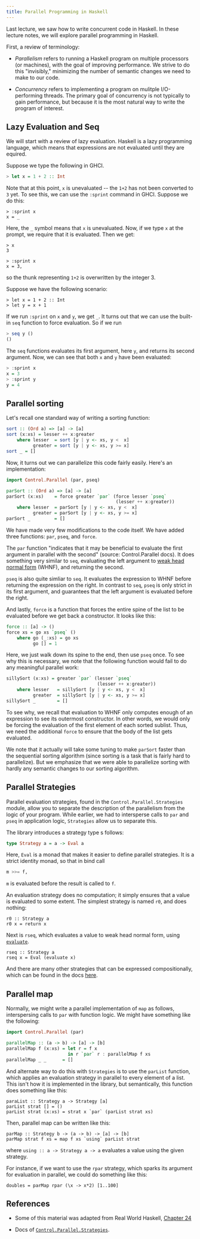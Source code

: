 ```yaml
---
title: Parallel Programming in Haskell
---
```


Last lecture, we saw how to write concurrent code in Haskell.  In these lecture notes, we will explore parallel programming in Haskell.

First, a review of terminology:

- _Parallelism_ refers to running a Haskell program on multiple processors (or machines), with the goal of improving performance.  We strive to do this "invisibly," minimizing the number of semantic changes we need to make to our code.

- _Concurrency_ refers to implementing a program on mulitple I/O-performing threads.  The primary goal of concurrency is not typically to gain performance, but because it is the most natural way to write the program of interest.

## Lazy Evaluation and Seq

We will start with a review of lazy evaluation. Haskell is a lazy programming language, which means that expressions are not evaluated until they are equired.

Suppose we type the following in GHCI.

```haskell
> let x = 1 + 2 :: Int
```

Note that at this point, `x` is unevaluated -- the `1+2` has not been converted to `3` yet.  To see this, we can use the `:sprint` command in GHCI.  Suppose we do this:

```
> :sprint x
x = _
```

Here, the `_` symbol means that `x` is unevaluated.  Now, if we type `x` at the prompt, we require that it is evaluated.  Then we get:

```
> x
3

> :sprint x
x = 3,
```

so the thunk representing `1+2` is overwritten by the integer 3.

Suppose we have the following scenario:

```
> let x = 1 + 2 :: Int
> let y = x + 1
```

If we run `:sprint` on `x` and `y`, we get `_`.  It turns out that we can use the built-in `seq` function to force evaluation.  So if we run

```haskell
> seq y ()
()
```

The `seq` functions evaluates its first argument, here `y`, and returns its second argument.  Now, we can see that both `x` and `y` have been evaluated:

```haskell
> :sprint x
x = 3
> :sprint y
y = 4
```

## Parallel sorting

Let's recall one standard way of writing a sorting function:

```haskell
sort :: (Ord a) => [a] -> [a]
sort (x:xs) = lesser ++ x:greater
    where lesser  = sort [y | y <- xs, y <  x]
          greater = sort [y | y <- xs, y >= x]
sort _ = []
```

Now, it turns out we can parallelize this code fairly easily.  Here's an implementation:

```haskell
import Control.Parallel (par, pseq)

parSort :: (Ord a) => [a] -> [a]
parSort (x:xs)    = force greater `par` (force lesser `pseq`
                                         (lesser ++ x:greater))
    where lesser  = parSort [y | y <- xs, y <  x]
          greater = parSort [y | y <- xs, y >= x]
parSort _         = []
```

We have made very few modifications to the code itself.  We have added three functions: `par`, `pseq`, and `force`.

The `par` function "indicates that it may be beneficial to evaluate the first argument in parallel with the second" (source: Control.Parallel docs).  It does something very similar to `seq`, evaluating the left argument to [weak head normal form](https://wiki.haskell.org/Weak_head_normal_form) (WHNF), and returning the second.

`pseq` is also quite simliar to `seq`.  It evaluates the expression to WHNF before returning the expression on the right.  In contrast to `seq`, `pseq` is only strict in its first argument, and guarantees that the left argument is evaluated before the right.

And lastly, `force` is a function that forces the entire spine of the list to be evaluated before we get back a constructor.  It looks like this:

```haskell
force :: [a] -> ()
force xs = go xs `pseq` ()
    where go (_:xs) = go xs
          go [] = 1
```

Here, we just walk down its spine to the end, then use `pseq` once.  To see why this is necessary, we note that the following function would fail to do any meaningful parallel work:

```haskell
sillySort (x:xs) = greater `par` (lesser `pseq`
                                  (lesser ++ x:greater))
    where lesser   = sillySort [y | y <- xs, y <  x]
          greater  = sillySort [y | y <- xs, y >= x]
sillySort _        = []
```

To see why, we recall that evaluation to WHNF only computes enough of an expression to see its outermost constructor.  In other words, we would only be forcing the evaluation of the first element of each sorted sublist.  Thus, we need the additional `force` to ensure that the body of the list gets evaluated.

We note that it actually will take some tuning to make `parSort` faster than the sequential sorting algorithm (since sorting is a task that is fairly hard to parallelize).  But we emphasize that we were able to parallelize sorting with hardly any semantic changes to our sorting algorithm.

## Parallel Strategies

Parallel evaluation strategies, found in the `Control.Parallel.Strategies` module, allow you to separate the description of the parallelism from the logic of your program.  While earlier, we had to intersperse calls to `par` and `pseq` in application logic, `Strategies` allow us to separate this.

The library introduces a strategy type s follows:
```haskell
type Strategy a = a -> Eval a
```

Here, `Eval` is a monad that makes it easier to define parallel strategies.  It is a strict identity monad, so that in bind call
```haskell
m >>= f,
```
`m` is evaluated before the result is called to `f`.

An evaluation strategy does no computation; it simply ensures that a value is evaluated to some extent.  The simplest strategy is named `r0`, and does nothing:

```
r0 :: Strategy a
r0 x = return x
```

Next is `rseq`, which evaluates a value to weak head normal form, using [`evaluate`](https://hackage.haskell.org/package/base-4.12.0.0/docs/Control-Exception.html#v:evaluate).
```
rseq :: Strategy a
rseq x = Eval (evaluate x)
```

And there are many other strategies that can be expressed compositionally, which can be found in the docs [here](http://hackage.haskell.org/package/parallel-3.2.2.0/docs/Control-Parallel-Strategies.html#t:Eval).

## Parallel map

Normally, we might write a parallel implementation of `map` as follows, interspersing calls to `par` with function logic.  We might have something like the following:

```haskell
import Control.Parallel (par)

parallelMap :: (a -> b) -> [a] -> [b]
parallelMap f (x:xs) = let r = f x
                       in r `par` r : parallelMap f xs
parallelMap _ _      = []
```

And alternate way to do this with `Strategies` is to use the `parList` function, which applies an evaluation strategy in parallel to every element of a list.  This isn't how it is implemented in the library, but semantically, this function does something like this:

```
paraList :: Strategy a -> Strategy [a]
parList strat [] = ()
parList strat (x:xs) = strat x `par` (parList strat xs)
```

Then, parallel map can be written like this:

```
parMap :: Strategy b -> (a -> b) -> [a] -> [b]
parMap strat f xs = map f xs `using` parList strat
```
where `using :: a -> Strategy a -> a` evaluates a value using the given strategy.

For instance, if we want to use the `rpar` strategy, which sparks its argument for evaluation in parallel, we could do something like this:

```
doubles = parMap rpar (\x -> x*2) [1..100]
```

## References

- Some of this material was adapted from Real World Haskell, [Chapter 24](http://book.realworldhaskell.org/read/concurrent-and-multicore-programming.html)

- Docs of [`Control.Parallel.Strategies`](http://hackage.haskell.org/package/parallel-3.2.2.0/docs/Control-Parallel-Strategies.html).


